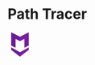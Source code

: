 # Path Tracer

![alt text](https://github.com/adam-p/markdown-here/raw/master/src/common/images/icon48.png "current path tracer output")
